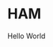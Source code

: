 <!DOCTYPE html>
<html>
  <head>
    </head>
  <body>
    <h1>HAM</h1>
    <p>Hello World</p>
  </body>
</html>
